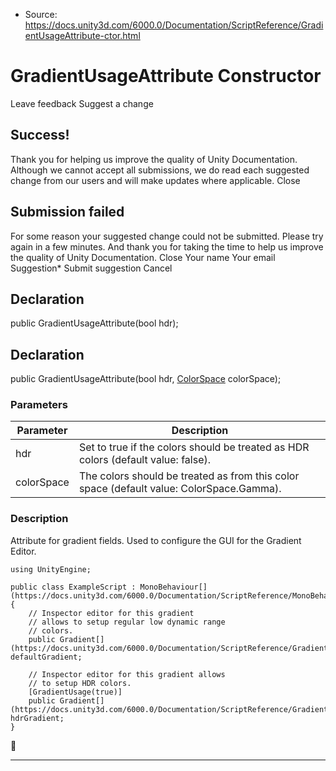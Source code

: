* Source: https://docs.unity3d.com/6000.0/Documentation/ScriptReference/GradientUsageAttribute-ctor.html

# GradientUsageAttribute Constructor
Leave feedback
Suggest a change
## Success!
Thank you for helping us improve the quality of Unity Documentation. Although we cannot accept all submissions, we do read each suggested change from our users and will make updates where applicable.
Close
## Submission failed
For some reason your suggested change could not be submitted. Please <a>try again</a> in a few minutes. And thank you for taking the time to help us improve the quality of Unity Documentation.
Close
Your name Your email Suggestion* Submit suggestion
Cancel
## Declaration
public GradientUsageAttribute(bool hdr); 
## Declaration
public GradientUsageAttribute(bool hdr, [ColorSpace](https://docs.unity3d.com/6000.0/Documentation/ScriptReference/ColorSpace.html) colorSpace); 
### Parameters
Parameter | Description  
---|---  
hdr | Set to true if the colors should be treated as HDR colors (default value: false).  
colorSpace | The colors should be treated as from this color space (default value: ColorSpace.Gamma).  
### Description
Attribute for gradient fields. Used to configure the GUI for the Gradient Editor.
```
using UnityEngine;  
  
public class ExampleScript : MonoBehaviour[](https://docs.unity3d.com/6000.0/Documentation/ScriptReference/MonoBehaviour.html)
{
    // Inspector editor for this gradient
    // allows to setup regular low dynamic range
    // colors.
    public Gradient[](https://docs.unity3d.com/6000.0/Documentation/ScriptReference/Gradient.html) defaultGradient;  
  
    // Inspector editor for this gradient allows
    // to setup HDR colors.
    [GradientUsage(true)]
    public Gradient[](https://docs.unity3d.com/6000.0/Documentation/ScriptReference/Gradient.html) hdrGradient;
}

```

* * *
